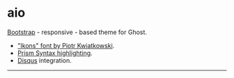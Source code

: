 aio
===

[Bootstrap](http://getbootstrap.com/) - responsive - based theme for Ghost.

- ["Ikons" font by Piotr Kwiatkowski](http://ikons.piotrkwiatkowski.co.uk/).
- [Prism Syntax highlighting](http://prismjs.com/).
- [Disqus](http://disqus.com/) integration.

---------------


